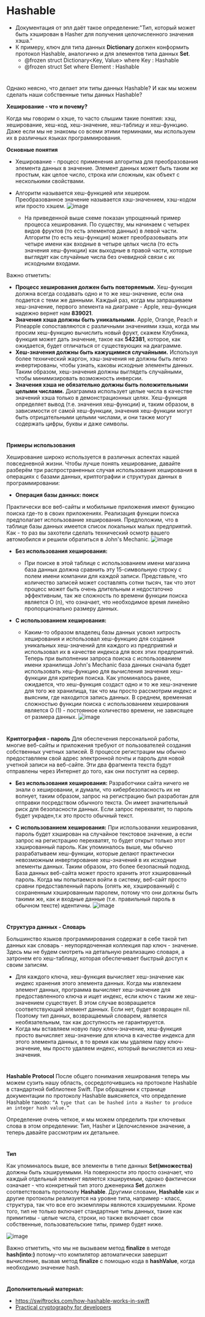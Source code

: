 # **Hashable**
  - Документация от эпл даёт такое определение:"Тип, который может быть хэширован в Hasher для получения целочисленного значения хэша."
  - К примеру, ключ для типа данных **Dictionary** должен конформить протокол Hashable, аналогично и для элементов типа данных **Set**.
    - @frozen struct Dictionary<Key, Value> where Key : Hashable
    - @frozen struct Set<Element> where Element : Hashable
#
  Однако неясно, что делает эти типы данных Hashable? И как мы можем сделать наши собственные типы данных Hashable?
  
  **Хеширование - что и почему?**
  
  Когда мы говорим о хэше, то часто слышим такие понятия: хэш, хеширование, хеш-код, хеш-значение, хеш-таблицу и хеш-функцию. Даже если мы не знакомы со всеми этими терминами, мы используем их в различных языках программирования.
  
  **Основные понятия**
  - Хеширование - процесс применения алгоритма для преобразования элемента данных в значение. Элемент данных может быть таким же простым, как целое число, строка или сложным, как объект с несколькими свойствами.
  - Алгоритм называется хеш-функцией или хешером. Преобразованное значение называется хэш-значением, хэш-кодом или просто хэшем.
  ![image](https://user-images.githubusercontent.com/47610132/163712147-8091e68a-7848-4f8f-bcab-978373d8c0e0.png)
  
    - На приведенной выше схеме показан упрощенный пример процесса хеширования. По существу, мы начинаем с четырех видов фруктов (то есть элементов данных) в левой части.
Алгоритм (то есть хеш-функция) может преобразовывать эти четыре имени как входные в четыре целых числа (то есть значения хеш-функции) как выходные в правой части, которые выглядят как случайные числа без очевидной связи с их исходными входами.
  
  Важно отметить:
  - **Процесс хеширования должен быть повторяемым.** Хеш-функция должна всегда создавать одно и то же хеш-значение, если она подается с теми же данными. Каждый раз, когда мы запрашиваем хеш-значение, первого элемента на диаграме - Apple, хеш-функция надежно вернет нам **839021**.
  - **Значения хэша должны быть уникальными.** Apple, Orange, Peach и Pineapple сопоставляются с различными значениями хэша, когда мы просим хеш-функцию вычислить новый фрукт, скажем Клубника, функция может дать значение, такое как **542381**, которое, как ожидается, будет отличаться от существующих на диаграмме.
  - **Хеш-значения должны быть кажущимися случайными.** Используя более технический жаргон, хэш-значения не должны быть легко инвертированы, чтобы узнать, каковы исходные элементы данных. Таким образом, хеш-значения должны выглядеть случайными, чтобы минимизировать возможность инверсии.
  - **Значения хэша не обязательно должны быть положительными целыми числами.** Диаграмма использует целые числа в качестве значений хэша только в демонстрационных целях. Хеш-функция определяет вывод (т.е. значения хеш-функции) и, таким образом, в зависимости от самой хеш-функции, значения хеш-функции могут быть отрицательными целыми числами, и они также могут содержать цифры, буквы и даже символы.
  
  #
  **Примеры использования**
  
Хеширование широко используется в различных аспектах нашей повседневной жизни.
Чтобы лучше понять хеширование, давайте разберём три распространенных случая использования хеширования в операциях с базами данных, криптографии и структурах данных в программировании:
  
  - **Операция базы данных: поиск**
  
  Практически все веб-сайты и мобильные приложения имеют функцию поиска где-то в своих приложениях. Реализация функции поиска предполагает использование хеширования. Предположим, что в таблице базы данных имеется список локальных малых предприятий. Как - то раз вы захотели сделать технический осмотр вашего автомобился и решили обратиться в John's Mechanic.
![image](https://user-images.githubusercontent.com/47610132/163714589-50833c76-0d72-4f49-96ac-940421087d10.png)
  
  - **Без использования хеширования:**
    - При поиске в этой таблице с использованием имени магазина база данных должна сравнить эту 15-символьную строку с полем имени компании для каждой записи.
Представьте, что количество записей может составлять сотни тысяч, так что этот процесс может быть очень длительным и недостаточно эффективным, так же сложность по времени функции поиска является O (n), что означает, что необходимое время линейно пропорционально размеру данных.

  - **С использованием хеширования:**
    - Каким-то образом владелец базы данных усвоил хитрость хеширования и использовал хеш-функцию для создания уникальных хеш-значений для каждого из предприятий и использовал их в качестве индекса для всех этих предприятий.
Теперь при выполнении запроса поиска с использованием имени хранилища John's Mechanic база данных сначала будет использовать хеш-функцию для вычисления значения хеш-функции для критерия поиска.
Как упоминалось ранее, ожидается, что хеш-функция создаст одно и то же хеш-значение для того же хранилища, так что мы просто рассмотрим индекс и выясним, где находится запись данных.
В среднем, временная сложностью функции поиска с использованием хеширования является O (1) - постоянное количество времени, не зависящее от размера данных.
  ![image](https://user-images.githubusercontent.com/47610132/163714918-f8cbba40-ea7e-44fb-85e3-28c578be32b8.png)
  
  #
  **Криптография - пароль**
  Для обеспечения персональной работы, многие веб-сайты и приложения требуют от пользователей создания собственных учетных записей. В процессе регистрации мы обычно предоставляем свой адрес электронной почты и пароль для новой учетной записи на веб-сайте. Эти два фрагмента текста будут отправлены через Интернет до того, как они поступят на сервер.

  - **Без использования хеширования:**
 Разработчики сайта ничего не знали о хешировании, и думали, что кибербезопасность их не волнует, таким образом, запрос на регистрацию был разработан для отправки посредством обычного текста. Он имеет значительный риск для безопасности данных. Если запрос перехватят, то пароль будет украден,т.к это просто обычный текст.
  
  - **С использованием хеширования:**
  При использовании хеширования, пароль будет хэширован на случайное текстовое значение, а если запрос на регистрацию перехватят, то будет открыт только этот хэшированный пароль. Как упоминалось выше, мы обычно разрабатываем хеш-функции, которые делают практически невозможным инвертирование хеш-значений в их исходные элементы данных. Таким образом, это более безопасный подход. База данных веб-сайта может просто хранить этот хэшированный пароль.
Когда мы попытаемся войти в систему, веб-сайт просто сравни предоставленный пароль (опять же, хэшированный) с сохраненным хэшированным паролем, потому что они должны быть такими же, как и входные данные (т.е. правильный пароль в обычном тексте) идентичны.
  ![image](https://user-images.githubusercontent.com/47610132/163715251-e1c17cc7-9e0e-4920-bf7f-a01395535ca2.png)
  
  #
  **Структура данных - Словарь**
  
Большинство языков программирования содержат в себе такой тип данных как словарь - неупорядоченная коллекция пар ключ - значение. Здесь мы не будем смотреть на детальную реализацию словаря, а затронем его хеш-таблицу, которая обеспечивает быстрый доступ к своим записям.
  
  - Для каждого ключа, хеш-функция вычисляет хеш-значение как индекс хранения этого элемента данных. Когда мы извлекаем элемент данных, программа вычисляет хеш-значение для предоставленного ключа и ищет индекс, если ключ с таким же хеш-значением существует. В этом случае возвращается соответствующий элемент данных. Если нет, будет возвращен nil. Поэтому тип данных, возвращаемый словарем, является необязательным, так как доступность не гарантируется.
  - Когда мы вставляем новую пару ключ-значение, хеш-функция просто вычисляет хеш-значение для ключа в качестве индекса для этого элемента данных, в то время как мы удаляем пару ключ-значение, мы просто удаляем индекс, который вычисляется из хеш-значения.
#
**Hashable Protocol**
  После общего понимания хеширования теперь мы можем сузить нашу область, сосредоточившись на протоколе Hashable в стандартной библиотеке Swift.
При обращении к странице документации по протоколу Hashable выясняется, что определение Hashable таково: `“A type that can be hashed into a Hasher to produce an integer hash value.”`
  
  Определение очень четкое, и мы можем определить три ключевых слова в этом определении: Тип, Hasher и Целочисленное значение, а теперь давайте рассмотрим их детальнее.
  
 #
  **Тип**
  
  Как упоминалось выше, все элементы в типе данных **Set(множества)** должны быть хэшируемыми. На поверхности это просто означает, что каждый отдельный элемент является хэшируемым, однако фактически означает - что конкретный тип этого дженерика **Set** должен соответствовать протоколу **Hashable**. Другими словами, **Hashable** как и другие протоколы реализуется на уровне типа, например - класс, структура, так что все его экземпляры являются хэшируемыми.
Кроме того, тип не только включает стандартные типы данных, такие как примитивы - целые числа, строки, но также включает свои собственные, пользовательские типы, пример будет ниже.
  
![image](https://user-images.githubusercontent.com/47610132/163717427-b98fc088-fc27-4b42-abf0-9a2ae786df09.png)

Важно отметить, что мы не вызываем метод **finalize** в методе **hash(into:)** потому-что компилятор автоматически завершит вычисление, вызвав метод **finalize** с помощью кода в **hashValue**, когда необходимо значение hash.

#
**Дополнительный материал:**
  - https://swiftrocks.com/how-hashable-works-in-swift
  - [Practical cryptography for developers](https://cryptobook.nakov.com)
